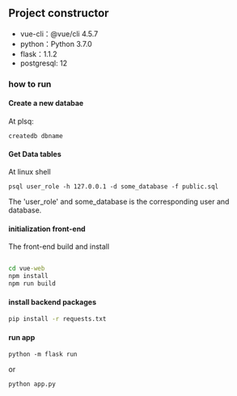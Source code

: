 ## Project constructor


- vue-cli：@vue/cli 4.5.7
- python：Python 3.7.0
- flask：1.1.2
- postgresql: 12

### how to run

#### Create a new databae

At plsq:

```
createdb dbname
```

#### Get Data tables

At linux shell
```
psql user_role -h 127.0.0.1 -d some_database -f public.sql
```
The 'user_role' and some_database is the corresponding user and database.

#### initialization front-end

The front-end build and install

```cmd

cd vue-web
npm install
npm run build

```


#### install backend packages

``` cmd
pip install -r requests.txt

```

#### run app

```
python -m flask run
```
or

```
python app.py
```